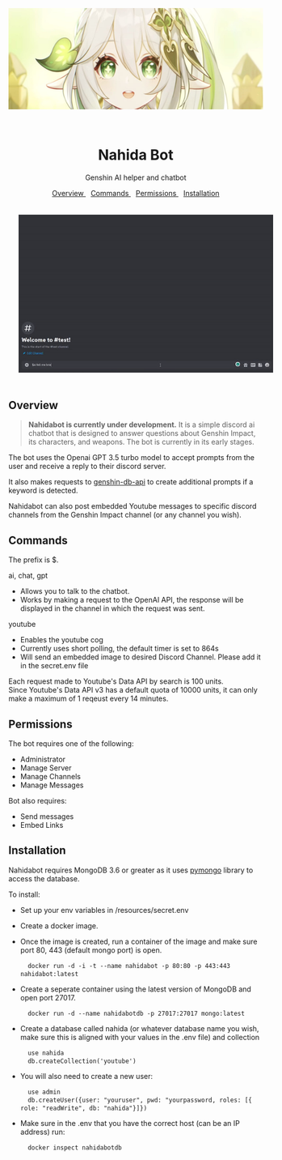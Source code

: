 <p align="center">
    <img src="assets/nahida.png" width="600" height="200">
</p>
<br>

<h1 style="text-align: center;"> Nahida Bot </h1>

<p align="center"> Genshin AI helper and chatbot </p>
<p align="center">
    <a href="#overview" style="padding: 0px 5px;"> Overview </a>
    <a href="#commands" style="padding: 0px 5px;"> Commands </a>
    <a href="#permissions" style="padding: 0px 5px;"> Permissions </a>
    <a href="#installation" style="padding: 0px 5px;"> Installation </a>
</p>
<p align="center">
    <img src="assets/nahidabot.gif" style="padding: 20px">
</p>

## Overview

> **Nahidabot is currently under development.** It is a simple discord ai chatbot that is designed to answer questions about Genshin Impact, its characters, and weapons. The bot is currently in its early stages.

The bot uses the Openai GPT 3.5 turbo model to accept prompts from the user and receive a reply to their discord server.  

It also makes requests to <a href="https://github.com/theBowja/genshin-db-api">genshin-db-api</a> to create additional prompts if a keyword is detected.

Nahidabot can also post embedded Youtube messages to specific discord channels from the Genshin Impact channel (or any channel you wish).

## Commands

The prefix is $.

ai, chat, gpt
- Allows you to talk to the chatbot.
- Works by making a request to the OpenAI API, the response will be displayed in the channel in which the request was sent.  
  
youtube
- Enables the youtube cog
- Currently uses short polling, the default timer is set to 864s
- Will send an embedded image to desired Discord Channel. Please add it in the secret.env file

Each request made to Youtube's Data API by search is 100 units.  
Since Youtube's Data API v3 has a default quota of 10000 units, it can only make a maximum of 1 reqeust every 14 minutes.

## Permissions

The bot requires one of the following:
- Administrator
- Manage Server
- Manage Channels
- Manage Messages

Bot also requires:
- Send messages
- Embed Links

## Installation

Nahidabot requires MongoDB 3.6 or greater as it uses <a href="https://pypi.org/project/pymongo/">pymongo</a> library to access the database.  

To install: 

- Set up your env variables in /resources/secret.env

- Create a docker image.

- Once the image is created, run a container of the image and make sure port 80, 443 (default mongo port) is open.  

        docker run -d -i -t --name nahidabot -p 80:80 -p 443:443 nahidabot:latest

- Create a seperate container using the latest version of MongoDB and open port 27017. 

        docker run -d --name nahidabotdb -p 27017:27017 mongo:latest

- Create a database called nahida (or whatever database name you wish, make sure this is aligned with your values in the .env file) and collection

        use nahida
        db.createCollection('youtube')

- You will also need to create a new user:
  
        use admin
        db.createUser({user: "youruser", pwd: "yourpassword, roles: [{ role: "readWrite", db: "nahida"}]})

- Make sure in the .env that you have the correct host (can be an IP address) run:

        docker inspect nahidabotdb

